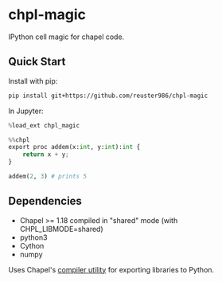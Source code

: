 # chpl-magic

IPython cell magic for chapel code.

## Quick Start
Install with pip:
```bash
pip install git+https://github.com/reuster986/chpl-magic
```

In Jupyter:
```python
%load_ext chpl_magic
```

```python
%%chpl
export proc addem(x:int, y:int):int {
    return x + y;
}
```

```python
addem(2, 3) # prints 5
```

## Dependencies
* Chapel >= 1.18 compiled in "shared" mode (with CHPL_LIBMODE=shared)
* python3
* Cython
* numpy

Uses Chapel's [compiler utility](https://chapel-lang.org/docs/technotes/libraries.html#using-your-library-in-python) for exporting libraries to Python.